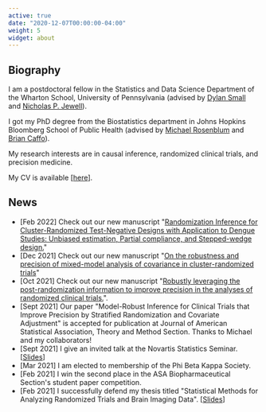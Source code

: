 ```yaml
---
active: true
date: "2020-12-07T00:00:00-04:00"
weight: 5
widget: about
---
```


## Biography

I am a postdoctoral fellow in the Statistics and Data Science Department of the Wharton School, University of Pennsylvania (advised by [Dylan Small](https://statistics.wharton.upenn.edu/profile/dsmall/) and [Nicholas P. Jewell](https://statistics.berkeley.edu/people/nicholas-p-jewell)).

I got my PhD degree from the Biostatistics department in Johns Hopkins Bloomberg School of Public Health (advised by [Michael Rosenblum](https://www.jhsph.edu/faculty/directory/profile/2241/michael-a-rosenblum) and [Brian Caffo](https://www.jhsph.edu/faculty/directory/profile/1010/brian-s-caffo)).

My research interests are in causal inference, randomized clinical trials, and precision medicine. 

My CV is available [[here](files/CV.pdf)].

## News

- [Feb 2022] Check out our new manuscript "[Randomization Inference for Cluster-Randomized Test-Negative Designs with Application to Dengue Studies: Unbiased estimation, Partial compliance, and Stepped-wedge design.](https://arxiv.org/abs/2202.03379)"
- [Dec 2021] Check out our new manuscript "[On the robustness and precision of mixed-model analysis of covariance in cluster-randomized trials](https://arxiv.org/abs/2112.00832)"
- [Oct 2021] Check out our new manuscript "[Robustly leveraging the post-randomization information to improve precision in the analyses of randomized clinical trials.](https://arxiv.org/abs/2110.09645)".
- [Sept 2021] Our paper "Model-Robust Inference for Clinical Trials that Improve Precision by Stratified Randomization and Covariate Adjustment"  is accepted for publication at Journal of American Statistical Association, Theory and Method Section. Thanks to Michael and my collaborators!
- [Sept 2021] I give an invited talk at the Novartis Statistics Seminar. [[Slides](files/novartis-talk.pptx)]
- [Mar 2021] I am elected to membership of the Phi Beta Kappa Society.
- [Feb 2021] I win the second place in the ASA Biopharmaceutical Section's student paper competition.
- [Feb 2021] I successfully defend my thesis titled "Statistical Methods for Analyzing Randomized Trials and Brain Imaging Data". [[Slides](files/defense-slides.pdf)]